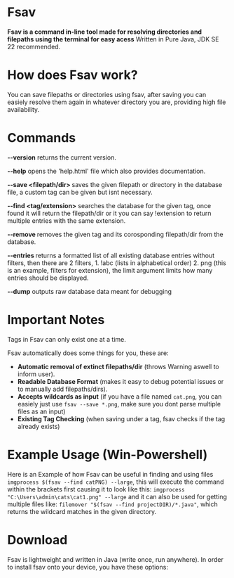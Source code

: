 # Fsav
**Fsav is a command in-line tool made for resolving directories and filepaths using the terminal for easy acess**
Written in Pure Java, JDK SE 22 recommended.
# How does Fsav work?
You can save filepaths or directories using fsav, after saving you can easiely resolve them again in whatever directory you are, providing high file availability.
# Commands
**--version** returns the current version.

**--help** opens the 'help.html' file which also provides documentation.

**--save <filepath/dir> <tag>** saves the given filepath or directory in the database file, a custom tag can be given but isnt necessary.

**--find <tag/extension>** searches the database for the given tag, once found it will return the filepath/dir or it you can say !extension to return multiple entries with the same extension.

**--remove <tag>** removes the given tag and its corosponding filepath/dir from the database.

**--entries <filter> <limit>** returns a formatted list of all existing database entries without filters, then there are 2 filters, 1. !abc (lists in alphabetical order) 2. png (this is an example, filters for extension), the limit argument limits how many entries should be displayed.

**--dump** outputs raw database data meant for debugging

# Important Notes
Tags in Fsav can only exist one at a time.

Fsav automatically does some things for you, these are:
- **Automatic removal of extinct filepaths/dir** (throws Warning aswell to inform user).
- **Readable Database Format** (makes it easy to debug potential issues or to manually add filepaths/dirs).
- **Accepts wildcards as input** (if you have a file named `cat.png`, you can easiely just use `fsav --save *.png`, make sure you dont parse multiple files as an input)
- **Existing Tag Checking** (when saving under a tag, fsav checks if the tag already exists)

# Example Usage (Win-Powershell) 
Here is an Example of how Fsav can be useful in finding and using files `imgprocess $(fsav --find catPNG) --large`, this will execute the command within the brackets first causing it to look like this: `imgprocess "C:\Users\admin\cats\cat1.png" --large` and it can also be used for getting multiple files like: `filemover "$(fsav --find projectDIR)/*.java"`, which returns the wildcard matches in the given directory.

# Download
Fsav is lightweight and written in Java (write once, run anywhere).
In order to install fsav onto your device, you have these options:
